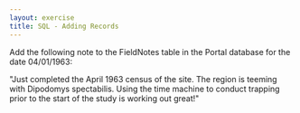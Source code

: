 ```yaml
---
layout: exercise
title: SQL - Adding Records
---
```


Add the following note to the FieldNotes table in the Portal database
for the date 04/01/1963:

"Just completed the April 1963 census of the site. The region is teeming
with Dipodomys spectabilis. Using the time machine to conduct trapping
prior to the start of the study is working out great!"
